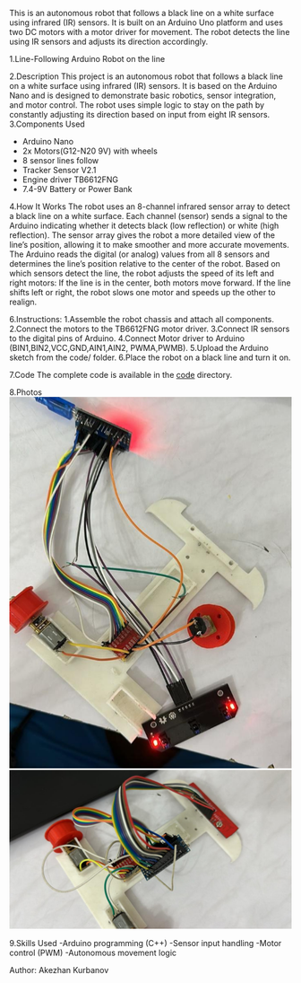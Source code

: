 This is an autonomous robot that follows a black line on a white surface using infrared (IR) sensors. It is built on an Arduino Uno platform and uses two DC motors with a motor driver for movement. The robot detects the line using IR sensors and adjusts its direction accordingly.

1.Line-Following Arduino Robot on the line

2.Description
This project is an autonomous robot that follows a black line on a white surface using infrared (IR) sensors. It is based on the Arduino Nano and is designed to demonstrate basic robotics, sensor integration, and motor control. The robot uses simple logic to stay on the path by constantly adjusting its direction based on input from eight IR sensors.
3.Components Used
- Arduino Nano
- 2x Motors(G12-N20 9V) with wheels
- 8 sensor lines follow
- Tracker Sensor V2.1
- Engine driver TB6612FNG
- 7.4-9V Battery or Power Bank

4.How It Works
The robot uses an 8-channel infrared sensor array to detect a black line on a white surface.
Each channel (sensor) sends a signal to the Arduino indicating whether it detects black (low reflection) or white (high reflection).
The sensor array gives the robot a more detailed view of the line’s position, allowing it to make smoother and more accurate movements.
The Arduino reads the digital (or analog) values from all 8 sensors and determines the line’s position relative to the center of the robot.
Based on which sensors detect the line, the robot adjusts the speed of its left and right motors:
If the line is in the center, both motors move forward.
If the line shifts left or right, the robot slows one motor and speeds up the other to realign.     

6.Instructions:
1.Assemble the robot chassis and attach all components.
2.Connect the motors to the TB6612FNG motor driver.
3.Connect IR sensors to the digital pins of Arduino.
4.Connect Motor driver to Arduino (BIN1,BIN2,VCC,GND,AIN1,AIN2, PWMA,PWMB).
5.Upload the Arduino sketch from the code/ folder.
6.Place the robot on a black line and turn it on.

7.Code
The complete code is available in the [code](code/) directory.

8.Photos
![Arduino Robot1](https://github.com/Akez76/Arduino-Robot/blob/main/hgl06ktw.png)
![Arduino Robot2](https://github.com//Akez76/Arduino-Robot/blob/main/robot2.jpeg)



9.Skills Used
-Arduino programming (C++)
-Sensor input handling
-Motor control (PWM)
-Autonomous movement logic

Author:
Akezhan Kurbanov




